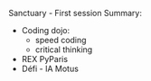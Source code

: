 Sanctuary - First session
Summary:
  - Coding dojo:
    - speed coding
    - critical thinking
  - REX PyParis
  - Défi - IA Motus
